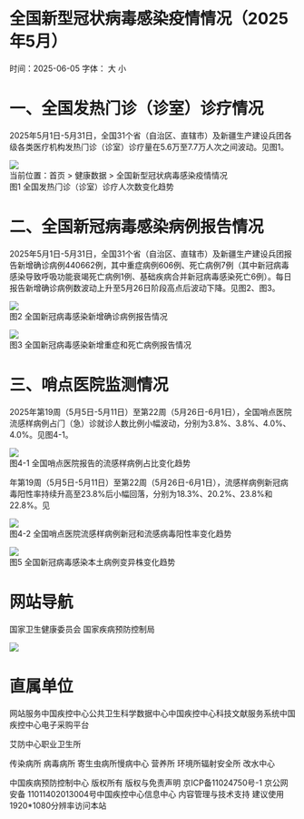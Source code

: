 # 全国新型冠状病毒感染疫情情况（2025年5⽉）

时间：2025-06-05 字体： ⼤ ⼩

# ⼀、全国发热⻔诊（诊室）诊疗情况

2025年5⽉1⽇-5⽉31⽇，全国31个省（⾃治区、直辖市）及新疆⽣产建设兵团各级各类医疗机构发热⻔诊（诊室）诊疗量在5.6万⾄7.7万⼈次之间波动。⻅图1。

![](images/cbd5f552686589dedefd6bb15be7cc7097f13151ee0c72acf3cce01993f043ac.jpg)  
当前位置：⾸⻚ > 健康数据 > 全国新型冠状病毒感染疫情情况  
图1 全国发热⻔诊（诊室）诊疗⼈次数变化趋势

# ⼆、全国新冠病毒感染病例报告情况

2025年5⽉1⽇-5⽉31⽇，全国31个省（⾃治区、直辖市）及新疆⽣产建设兵团报告新增确诊病例440662例，其中重症病例606例、死亡病例7例（其中新冠病毒感染导致呼吸功能衰竭死亡病例1例、基础疾病合并新冠病毒感染死亡6例）。每⽇报告新增确诊病例数波动上升⾄5⽉26⽇阶段⾼点后波动下降。⻅图2、图3。

![](images/58ccb890f1270d120b516f62b4114dd4cd0e02b472dc9b98393d87e85602bc5d.jpg)  
图2 全国新冠病毒感染新增确诊病例报告情况

![](images/1ac56dc55f583dbc24f4547652d8278536e21f56110e976ab2721b13ead5fdb8.jpg)  
图3 全国新冠病毒感染新增重症和死亡病例报告情况

# 三、哨点医院监测情况

2025年第19周（5⽉5⽇-5⽉11⽇）⾄第22周（5⽉26⽇-6⽉1⽇），全国哨点医院流感样病例占⻔（急）诊就诊⼈数⽐例⼩幅波动，分别为3.8%、3.8%、4.0%、4.0%。⻅图4-1。

![](images/29448d1414d7e7592221aacd6949efeaba206cfb5761762ee615474737bbba48.jpg)  
图4-1 全国哨点医院报告的流感样病例占⽐变化趋势

年第19周（5⽉5⽇-5⽉11⽇）⾄第22周（5⽉26⽇-6⽉1⽇），流感样病例新冠病毒阳性率持续升⾼⾄23.8%后⼩幅回落，分别为18.3%、20.2%、23.8%和22.8%。⻅

![](images/3173a0c2a23075c73cf4ca546887211b6626625cfa18c64791584dae76493754.jpg)  
图4-2 全国哨点医院流感样病例新冠和流感病毒阳性率变化趋势

![](images/422769bbb238514825b4854b7417b087102b8409251a99453fddcaaccbb635e8.jpg)  
图5 全国新冠病毒感染本⼟病例变异株变化趋势

# ⽹站导航

国家卫⽣健康委员会 国家疾病预防控制局

![](images/7441e0a81e68f9bb4f7fd699cc598793dd943590fa4ba539a823de6690d70f9f.jpg)

# 直属单位

⽹站服务中国疾控中⼼公共卫⽣科学数据中⼼中国疾控中⼼科技⽂献服务系统中国疾控中⼼电⼦采购平台

艾防中⼼职业卫⽣所

传染病所 病毒病所 寄⽣⾍病所慢病中⼼ 营养所 环境所辐射安全所 改⽔中⼼

中国疾病预防控制中⼼ 版权所有 版权与免责声明 京ICP备11024750号-1 京公⽹安备 11011402013004号中国疾控中⼼信息中⼼ 内容管理与技术⽀持 建议使⽤1920\*1080分辨率访问本站